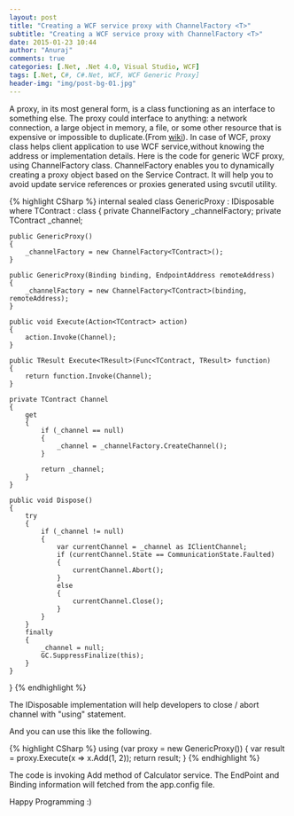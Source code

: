```yaml
---
layout: post
title: "Creating a WCF service proxy with ChannelFactory <T>"
subtitle: "Creating a WCF service proxy with ChannelFactory <T>"
date: 2015-01-23 10:44
author: "Anuraj"
comments: true
categories: [.Net, .Net 4.0, Visual Studio, WCF]
tags: [.Net, C#, C#.Net, WCF, WCF Generic Proxy]
header-img: "img/post-bg-01.jpg"
---
```

A proxy, in its most general form, is a class functioning as an interface to something else. The proxy could interface to anything: a network connection, a large object in memory, a file, or some other resource that is expensive or impossible to duplicate.(From [wiki](http://en.wikipedia.org/wiki/Proxy_pattern)). In case of WCF, proxy class helps client application to use WCF service,without knowing the address or implementation details. Here is the code for generic WCF proxy, using ChannelFactory class. ChannelFactory enables you to dynamically creating a proxy object based on the Service Contract. It will help you to avoid update service references or proxies generated using svcutil utility.

{% highlight CSharp %}
internal sealed class GenericProxy<TContract> : IDisposable where TContract : class
{
    private ChannelFactory<TContract> _channelFactory;
    private TContract _channel;

    public GenericProxy()
    {
        _channelFactory = new ChannelFactory<TContract>();
    }

    public GenericProxy(Binding binding, EndpointAddress remoteAddress)
    {
        _channelFactory = new ChannelFactory<TContract>(binding, remoteAddress);
    }

    public void Execute(Action<TContract> action)
    {
        action.Invoke(Channel);
    }

    public TResult Execute<TResult>(Func<TContract, TResult> function)
    {
        return function.Invoke(Channel);
    }

    private TContract Channel
    {
        get
        {
            if (_channel == null)
            {
                _channel = _channelFactory.CreateChannel();
            }

            return _channel;
        }
    }

    public void Dispose()
    {
        try
        {
            if (_channel != null)
            {
                var currentChannel = _channel as IClientChannel;
                if (currentChannel.State == CommunicationState.Faulted)
                {
                    currentChannel.Abort();
                }
                else
                {
                    currentChannel.Close();
                }
            }
        }
        finally
        {
            _channel = null;
            GC.SuppressFinalize(this);
        }
    }
}
{% endhighlight %}

The IDisposable implementation will help developers to close / abort channel with "using" statement.

And you can use this like the following.

{% highlight CSharp %}
using (var proxy = new GenericProxy<ICalculator>())
{
    var result = proxy.Execute<int>(x => x.Add(1, 2));
    return result;
}
{% endhighlight %}

The code is invoking Add method of Calculator service. The EndPoint and Binding information will fetched from the app.config file.

Happy Programming :)
